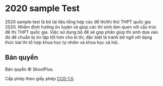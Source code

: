 # 2020 sample Test

2020 sample test là bộ tài liệu tổng hợp các đề thi/thi thử THPT quốc gia 2020. Nhằm định hướng ôn luyện và giúp các thí sinh làm quen với cấu trúc đề thi THPT quốc gia. Việc sử dụng bộ đề sẽ góp phần giúp thí sinh dựa vào đó để chuẩn bị ôn tập tốt hơn cho kì thi, đặc biệt là tránh bỡ ngỡ với dạng thức bài thi tổ hợp khoa học tự nhiên và khoa học xã hội.

## Bản quyền
Bản quyền &copy; SkoolPlus.

Cấp phép theo giấy phép [CC0-1.0](LICENSE).
